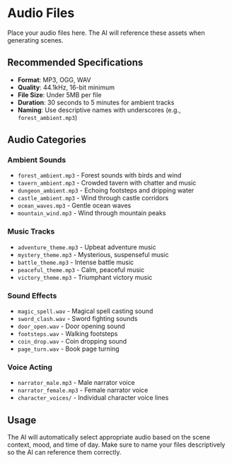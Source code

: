 # Audio Files

Place your audio files here. The AI will reference these assets when generating scenes.

## Recommended Specifications

- **Format**: MP3, OGG, WAV
- **Quality**: 44.1kHz, 16-bit minimum
- **File Size**: Under 5MB per file
- **Duration**: 30 seconds to 5 minutes for ambient tracks
- **Naming**: Use descriptive names with underscores (e.g., `forest_ambient.mp3`)

## Audio Categories

### Ambient Sounds
- `forest_ambient.mp3` - Forest sounds with birds and wind
- `tavern_ambient.mp3` - Crowded tavern with chatter and music
- `dungeon_ambient.mp3` - Echoing footsteps and dripping water
- `castle_ambient.mp3` - Wind through castle corridors
- `ocean_waves.mp3` - Gentle ocean waves
- `mountain_wind.mp3` - Wind through mountain peaks

### Music Tracks
- `adventure_theme.mp3` - Upbeat adventure music
- `mystery_theme.mp3` - Mysterious, suspenseful music
- `battle_theme.mp3` - Intense battle music
- `peaceful_theme.mp3` - Calm, peaceful music
- `victory_theme.mp3` - Triumphant victory music

### Sound Effects
- `magic_spell.wav` - Magical spell casting sound
- `sword_clash.wav` - Sword fighting sounds
- `door_open.wav` - Door opening sound
- `footsteps.wav` - Walking footsteps
- `coin_drop.wav` - Coin dropping sound
- `page_turn.wav` - Book page turning

### Voice Acting
- `narrator_male.mp3` - Male narrator voice
- `narrator_female.mp3` - Female narrator voice
- `character_voices/` - Individual character voice lines

## Usage

The AI will automatically select appropriate audio based on the scene context, mood, and time of day. Make sure to name your files descriptively so the AI can reference them correctly.
